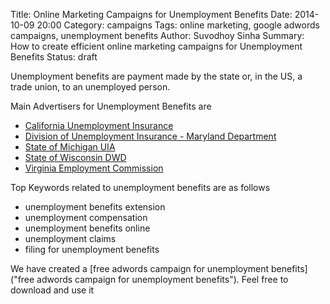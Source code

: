 Title: Online Marketing Campaigns for Unemployment Benefits
Date: 2014-10-09 20:00
Category: campaigns
Tags: online marketing, google adwords campaigns, unemployment benefits
Author: Suvodhoy Sinha
Summary: How to create efficient online marketing campaigns for Unemployment Benefits
Status: draft

Unemployment benefits are payment made by the state or, in the US, a trade union, to an unemployed person.

Main Advertisers for Unemployment Benefits are 

- [California Unemployment Insurance](http://www.edd.ca.gov/unemployment/ "California Unemployment Benefits")
- [Division of Unemployment Insurance - Maryland Department](http://www.dllr.state.md.us/employment/unemployment.shtml "Maryland Unemployment Benefits")
- [State of Michigan UIA](http://www.michigan.gov/uia/ "State of Michigan UIA Unemployment Benefits")
- [State of Wisconsin DWD](http://dwd.wisconsin.gov/uiben/ "State of Wisconsin DWD Unemployment Benefits")
- [Virginia Employment Commission](http://www.vec.virginia.gov/unemployed "Virginia Employment Commission Unemployment Benefits")

Top Keywords related to unemployment benefits are as follows

- unemployment benefits extension
- unemployment compensation
- unemployment benefits online
- unemployment claims
- filing for unemployment benefits

We have created a [free adwords campaign for unemployment benefits]("free adwords campaign for unemployment benefits"). Feel free to download and use it

